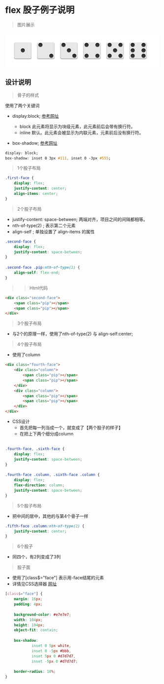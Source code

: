 # flex 股子例子说明

> 图片展示

![alt](imgs/flexbox.png)


##  设计说明

> 骨子的样式

使用了两个关键词
* display:block; [参考网址](http://www.w3school.com.cn/cssref/pr_class_display.asp)
    * block 此元素将显示为块级元素，此元素前后会带有换行符。
    * inline 默认。此元素会被显示为内联元素，元素前后没有换行符。
    
* box-shadow; [参考网址](http://www.w3school.com.cn/cssref/pr_box-shadow.asp)

```css
display: block;
box-shadow: inset 0 3px #111, inset 0 -3px #555;

```


> 1个股子布局

````css
.first-face {
    display: flex;
    justify-content: center;
    align-items: center;
}
````

> 2个股子布局

* justify-content: space-between; 两端对齐，项目之间的间隔都相等。
* nth-of-type(2) ; 表示第二个元素
* align-self ; 单独设置了 align-items 的属性

```css
.second-face {
    display: flex;
    justify-content: space-between;
}

.second-face .pip:nth-of-type(2) {
    align-self: flex-end;
}
```

>> Html代码

```html
<div class="second-face">
    <span class="pip"></span>
    <span class="pip"></span>
</div>
```


> 3个股子布局

* 与2个的原理一样，使用了nth-of-type(2) 与 align-self:center;


> 4个股子布局

* 使用了column

```html
<div class="fourth-face">
    <div class="column">
        <span class="pip"></span>
        <span class="pip"></span>
    </div>
    <div class="column">
        <span class="pip"></span>
        <span class="pip"></span>
    </div>
</div>
```

* CSS设计
    * 首先把每一列当成一个，就变成了【两个股子的样子】
    * 在把上下两个细分成column

```css

.fourth-face, .sixth-face {
    display: flex;
    justify-content: space-between;
}

.fourth-face .column, .sixth-face .column {
    display: flex;
    flex-direction: column;
    justify-content: space-between;
}
```

> 5个股子布局

* 把中间的居中，其他的与第4个骨子一样

```css
.fifth-face .column:nth-of-type(2) {
    justify-content: center;
}
```


> 6个股子

* 同四个，有2列变成了3列


> 股子面

* 使用了[class$="face"] 表示用-face结尾的元素
* 详情见CSS选择器 [网址](http://www.w3school.com.cn/css/css_syntax_class_selector.asp)

```css
[class$="face"] {
    margin: 16px;
    padding: 4px;

    background-color: #e7e7e7;
    width: 104px;
    height: 104px;
    object-fit: contain;

    box-shadow:
            inset 0 5px white,
            inset 0 -5px #bbb,
            inset 5px 0 #d7d7d7,
            inset -5px 0 #d7d7d7;

    border-radius: 10%;
}
```
